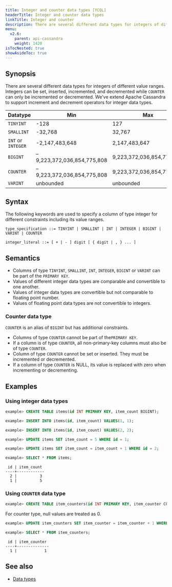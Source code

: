 ```yaml
---
title: Integer and counter data types [YCQL]
headerTitle: Integer and counter data types
linkTitle: Integer and counter
description: There are several different data types for integers of different value ranges. Integers can be set, inserted, incremented, and decremented.
menu:
  v2.6:
    parent: api-cassandra
    weight: 1420
isTocNested: true
showAsideToc: true
---
```


## Synopsis

There are several different data types for integers of different value ranges. Integers can be set, inserted, incremented, and decremented while `COUNTER` can only be incremented or decremented. We've extend Apache Cassandra to support increment and decrement operators for integer data types.

Datatype | Min | Max |
---------|-----|-----|
`TINYINT` | -128 | 127 |
`SMALLINT` | -32,768 | 32,767 |
`INT` or `INTEGER` | -2,147,483,648 | 2,147,483,647 |
`BIGINT` | –9,223,372,036,854,775,808 | 9,223,372,036,854,775,807 |
`COUNTER` | –9,223,372,036,854,775,808 | 9,223,372,036,854,775,807 |
`VARINT` | unbounded | unbounded |

## Syntax

The following keywords are used to specify a column of type integer for different constraints including its value ranges.

```
type_specification ::= TINYINT | SMALLINT | INT | INTEGER | BIGINT | VARINT | COUNTER

integer_literal ::= [ + | - ] digit [ { digit | , } ... ]
```

## Semantics

- Columns of type `TINYINT`, `SMALLINT`, `INT`, `INTEGER`, `BIGINT` or `VARINT` can be part of the `PRIMARY KEY`.
- Values of different integer data types are comparable and convertible to one another.
- Values of integer data types are convertible but not comparable to floating point number.
- Values of floating point data types are not convertible to integers.

### Counter data type

`COUNTER` is an alias of `BIGINT` but has additional constraints.

- Columns of type `COUNTER` cannot be part of the`PRIMARY KEY`.
- If a column is of type `COUNTER`, all non-primary-key columns must also be of type `COUNTER`.
- Column of type `COUNTER` cannot be set or inserted. They must be incremented or decremented.
- If a column of type `COUNTER` is NULL, its value is replaced with zero when incrementing or decrementing.

## Examples

### Using integer data types

```sql
example> CREATE TABLE items(id INT PRIMARY KEY, item_count BIGINT);
```

```sql
example> INSERT INTO items(id, item_count) VALUES(1, 1);
```

```sql
example> INSERT INTO items(id, item_count) VALUES(2, 2);
```

```sql
example> UPDATE items SET item_count = 5 WHERE id = 1;
```

```sql
example> UPDATE items SET item_count = item_count + 1 WHERE id = 2;
```

```sql
example> SELECT * FROM items;
```

```
 id | item_count
----+------------
  2 |          3
  1 |          5
```

### Using `COUNTER` data type

```sql
example> CREATE TABLE item_counters(id INT PRIMARY KEY, item_counter COUNTER);
```

For counter type, null values are treated as 0.

```sql
example> UPDATE item_counters SET item_counter = item_counter + 1 WHERE id = 1;
```

```sql
example> SELECT * FROM item_counters;
```

```
 id | item_counter
----+--------------
  1 |            1
```

## See also

- [Data types](..#data-types)

